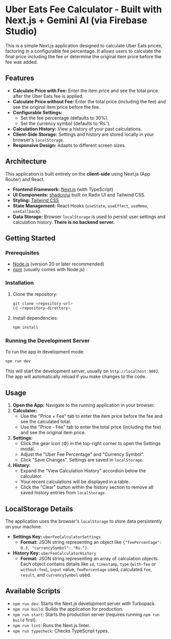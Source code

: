 <!-- This application was initially generated by AI and may require further refinement. -->

# Uber Eats Fee Calculator - Built with Next.js + Gemini AI (via Firebase Studio)

This is a simple Next.js application designed to calculate Uber Eats prices, factoring in a configurable fee percentage. It allows users to calculate the final price including the fee or determine the original item price before the fee was added.

## Features

*   **Calculate Price with Fee:** Enter the item price and see the total price after the Uber Eats fee is applied.
*   **Calculate Price without Fee:** Enter the total price (including the fee) and see the original item price before the fee.
*   **Configurable Settings:**
    *   Set the fee percentage (defaults to 30%).
    *   Set the currency symbol (defaults to 'Rs.').
*   **Calculation History:** View a history of your past calculations.
*   **Client-Side Storage:** Settings and history are stored locally in your browser's `localStorage`.
*   **Responsive Design:** Adapts to different screen sizes.

## Architecture

This application is built entirely on the **client-side** using Next.js (App Router) and React.

*   **Frontend Framework:** [Next.js](https://nextjs.org/) (with TypeScript)
*   **UI Components:** [shadcn/ui](https://ui.shadcn.com/) built on Radix UI and Tailwind CSS.
*   **Styling:** [Tailwind CSS](https://tailwindcss.com/)
*   **State Management:** React Hooks (`useState`, `useEffect`, `useMemo`, `useCallback`).
*   **Data Storage:** Browser `localStorage` is used to persist user settings and calculation history. **There is no backend server.**

## Getting Started

### Prerequisites

*   [Node.js](https://nodejs.org/) (version 20 or later recommended)
*   [npm](https://www.npmjs.com/) (usually comes with Node.js)

### Installation

1.  Clone the repository:
    ```bash
    git clone <repository-url>
    cd <repository-directory>
    ```
2.  Install dependencies:
    ```bash
    npm install
    ```

### Running the Development Server

To run the app in development mode:

```bash
npm run dev
```

This will start the development server, usually on `http://localhost:9002`. The app will automatically reload if you make changes to the code.

## Usage

1.  **Open the App:** Navigate to the running application in your browser.
2.  **Calculator:**
    *   Use the "Price + Fee" tab to enter the item price before the fee and see the calculated total.
    *   Use the "Price - Fee" tab to enter the total price (including the fee) and see the original item price.
3.  **Settings:**
    *   Click the gear icon (⚙️) in the top-right corner to open the Settings modal.
    *   Adjust the "Uber Fee Percentage" and "Currency Symbol".
    *   Click "Save Changes". Settings are saved in `localStorage`.
4.  **History:**
    *   Expand the "View Calculation History" accordion below the calculator.
    *   Your recent calculations will be displayed in a table.
    *   Click the "Clear" button within the history section to remove all saved history entries from `localStorage`.

## LocalStorage Details

The application uses the browser's `localStorage` to store data persistently on your machine.

*   **Settings Key:** `uberFeeCalculatorSettings`
    *   **Format:** JSON string representing an object like `{"feePercentage": 0.3, "currencySymbol": "Rs."}`.
*   **History Key:** `uberFeeCalculatorHistory`
    *   **Format:** JSON string representing an array of calculation objects. Each object contains details like `id`, `timestamp`, `type` (`with-fee` or `without-fee`), `input` value, `feePercentage` used, calculated `fee`, `result`, and `currencySymbol` used.

## Available Scripts

*   `npm run dev`: Starts the Next.js development server with Turbopack.
*   `npm run build`: Builds the application for production.
*   `npm run start`: Starts the production server (requires running `npm run build` first).
*   `npm run lint`: Runs the Next.js linter.
*   `npm run typecheck`: Checks TypeScript types.
